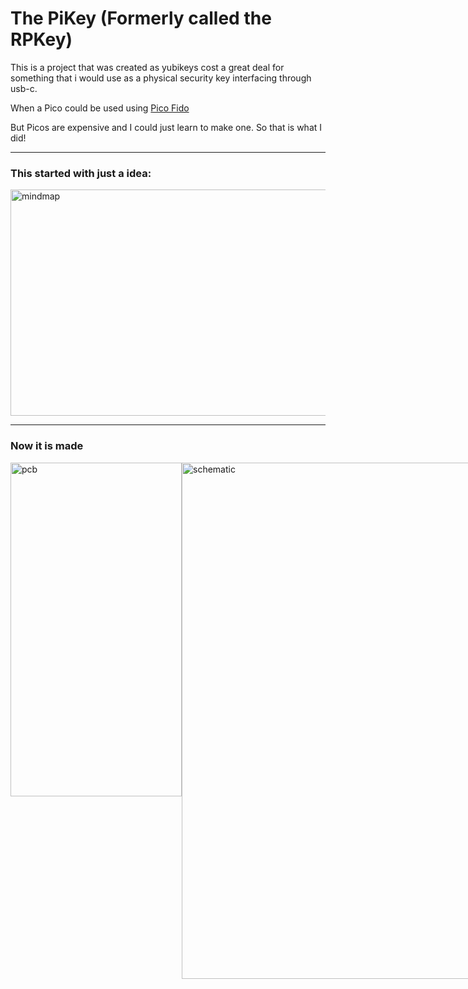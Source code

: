 # The PiKey (Formerly called the RPKey)

This is a project that was created as yubikeys cost a great deal for something that i would use as a physical security key interfacing through usb-c.

When a Pico could be used using <a href="https://github.com/polhenarejos/pico-fido">Pico Fido</a>

But Picos are expensive and I could just learn to make one.
So that is what I did!

----

### This started with just a idea:

<img width="621" height="362" alt="mindmap" src="https://github.com/user-attachments/assets/839a356d-cfe5-4df6-8e52-73d7d7102c5f" />


----

### Now it is made

<div style="display:flex; flex-direction:row">
  <img width="274" height="534" alt="pcb" src="https://github.com/user-attachments/assets/ada8d68d-e0ae-4311-80f7-c94865b7aa63" />
  <img width="1178" scale=0.5 height="826" alt="schematic" src="https://github.com/user-attachments/assets/8e3831ca-d0a6-4922-8b97-50add0275069" />
</div>
